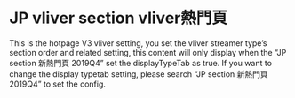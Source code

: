 # JP vliver section vliver熱門頁

This is the hotpage V3 vliver setting, you set the vliver streamer type’s section order and related setting, this content will only display when the “JP section 新熱門頁 2019Q4” set the displayTypeTab as true. If you want to change the display typetab setting, please search “JP section 新熱門頁 2019Q4” to set the config.
